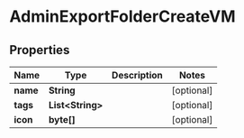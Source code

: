 

# AdminExportFolderCreateVM


## Properties

Name | Type | Description | Notes
------------ | ------------- | ------------- | -------------
**name** | **String** |  |  [optional]
**tags** | **List&lt;String&gt;** |  |  [optional]
**icon** | **byte[]** |  |  [optional]



